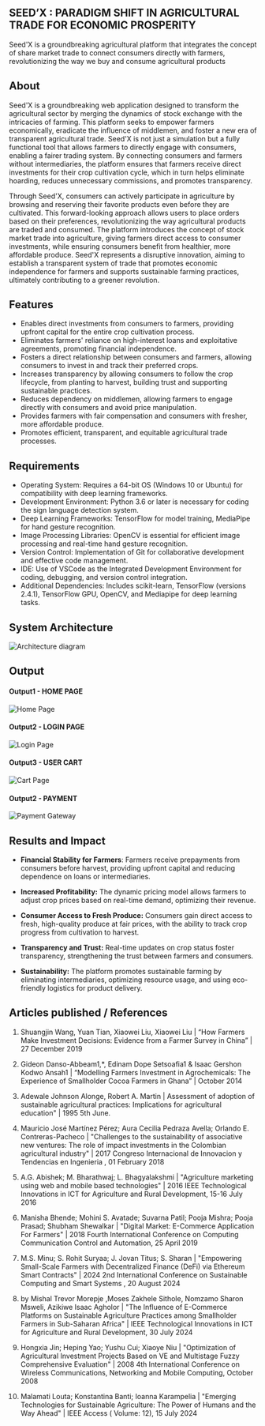 ## SEED’X : PARADIGM SHIFT IN AGRICULTURAL TRADE FOR ECONOMIC PROSPERITY
Seed'X is a groundbreaking agricultural platform that integrates the concept of share market trade to connect consumers directly with farmers, revolutionizing the way we buy and consume agricultural products

## About
<!--Detailed Description about the project-->
Seed'X is a groundbreaking web application designed to transform the agricultural sector by merging the dynamics of stock exchange with the intricacies of farming. This platform seeks to empower farmers economically, eradicate the influence of middlemen, and foster a new era of transparent agricultural trade. Seed'X is not just a simulation but a fully functional tool that allows farmers to directly engage with consumers, enabling a fairer trading system. By connecting consumers and farmers without intermediaries, the platform ensures that farmers receive direct investments for their crop cultivation cycle, which in turn helps eliminate hoarding, reduces unnecessary commissions, and promotes transparency.

Through Seed'X, consumers can actively participate in agriculture by browsing and reserving their favorite products even before they are cultivated. This forward-looking approach allows users to place orders based on their preferences, revolutionizing the way agricultural products are traded and consumed. The platform introduces the concept of stock market trade into agriculture, giving farmers direct access to consumer investments, while ensuring consumers benefit from healthier, more affordable produce. Seed'X represents a disruptive innovation, aiming to establish a transparent system of trade that promotes economic independence for farmers and supports sustainable farming practices, ultimately contributing to a greener revolution.


## Features
<!--List the features of the project as shown below-->
- Enables direct investments from consumers to farmers, providing upfront capital for the entire crop cultivation process.
- Eliminates farmers' reliance on high-interest loans and exploitative agreements, promoting financial independence.
- Fosters a direct relationship between consumers and farmers, allowing consumers to invest in and track their preferred crops.
- Increases transparency by allowing consumers to follow the crop lifecycle, from planting to harvest, building trust and supporting sustainable practices.
- Reduces dependency on middlemen, allowing farmers to engage directly with consumers and avoid price manipulation.
- Provides farmers with fair compensation and consumers with fresher, more affordable produce.
- Promotes efficient, transparent, and equitable agricultural trade processes.

## Requirements
<!--List the requirements of the project as shown below-->
* Operating System: Requires a 64-bit OS (Windows 10 or Ubuntu) for compatibility with deep learning frameworks.
* Development Environment: Python 3.6 or later is necessary for coding the sign language detection system.
* Deep Learning Frameworks: TensorFlow for model training, MediaPipe for hand gesture recognition.
* Image Processing Libraries: OpenCV is essential for efficient image processing and real-time hand gesture recognition.
* Version Control: Implementation of Git for collaborative development and effective code management.
* IDE: Use of VSCode as the Integrated Development Environment for coding, debugging, and version control integration.
* Additional Dependencies: Includes scikit-learn, TensorFlow (versions 2.4.1), TensorFlow GPU, OpenCV, and Mediapipe for deep learning tasks.

## System Architecture
<!--Embed the system architecture diagram as shown below-->

![Architecture diagram](./img/architecture.png)



## Output

<!--Embed the Output picture at respective places as shown below as shown below-->
#### Output1 - HOME PAGE

![Home Page](./img/home.png)

#### Output2 - LOGIN PAGE
![Login Page](./img/login.png)


#### Output3 - USER CART
![Cart Page](./img/cart.png)


#### Output2 - PAYMENT
![Payment Gateway](./img/payment.png)



## Results and Impact
<!--Give the results and impact as shown below-->
- **Financial Stability for Farmers**: Farmers receive prepayments from consumers before harvest, providing upfront capital and reducing dependence on loans or intermediaries.

- **Increased Profitability:** The dynamic pricing model allows farmers to adjust crop prices based on real-time demand, optimizing their revenue.

- **Consumer Access to Fresh Produce:** Consumers gain direct access to fresh, high-quality produce at fair prices, with the ability to track crop progress from cultivation to harvest.

- **Transparency and Trust:** Real-time updates on crop status foster transparency, strengthening the trust between farmers and consumers.

- **Sustainability:** The platform promotes sustainable farming by eliminating intermediaries, optimizing resource usage, and using eco-friendly logistics for product delivery.


## Articles published / References
1. Shuangjin Wang, Yuan Tian, Xiaowei Liu, Xiaowei Liu | “How Farmers Make Investment Decisions: Evidence from a Farmer Survey in China” | 27 December 2019

2. Gideon Danso-Abbeam1,*, Edinam Dope Setsoafia1 & Isaac Gershon Kodwo Ansah1 | “Modelling Farmers Investment in Agrochemicals: The Experience of Smallholder Cocoa Farmers in Ghana” |  October 2014 

3. Adewale Johnson Alonge, Robert A. Martin | Assessment of adoption of sustainable agricultural practices: Implications for agricultural education" | 1995 5th June.

4. Mauricio José Martínez Pérez; Aura Cecilia Pedraza Avella; Orlando E. Contreras-Pacheco |  "Challenges to the sustainability of associative new ventures: The role of impact investments in the Colombian agricultural industry" | 2017 Congreso Internacional de Innovacion y Tendencias en Ingenieria , 01 February 2018

5. A.G. Abishek; M. Bharathwaj; L. Bhagyalakshmi |  "Agriculture marketing using web and mobile based technologies" | 2016 IEEE Technological Innovations in ICT for Agriculture and Rural Development, 15-16 July 2016

6. Manisha Bhende; Mohini S. Avatade; Suvarna Patil; Pooja Mishra; Pooja Prasad; Shubham Shewalkar | "Digital Market: E-Commerce Application For Farmers" |  2018 Fourth International Conference on Computing Communication Control and Automation, 25 April 2019

7.	M.S. Minu; S. Rohit Suryaa; J. Jovan Titus; S. Sharan | "Empowering Small-Scale Farmers with Decentralized Finance (DeFi) via Ethereum Smart Contracts" | 2024 2nd International Conference on Sustainable Computing and Smart Systems , 20 August 2024

8. by Mishal Trevor Morepje ,Moses Zakhele Sithole, Nomzamo Sharon Msweli, Azikiwe Isaac Agholor |  "The Influence of E-Commerce Platforms on Sustainable Agriculture Practices among Smallholder Farmers in Sub-Saharan Africa" |  IEEE Technological Innovations in ICT for Agriculture and Rural Development, 30 July 2024

9.	Hongxia Jin; Heping Yao; Yushu Cui; Xiaoye Niu | "Optimization of Agricultural Investment Projects Based on VE and Multistage Fuzzy Comprehensive Evaluation" |  2008 4th International Conference on Wireless Communications, Networking and Mobile Computing,  October 2008

10.	Malamati Louta; Konstantina Banti; Ioanna Karampelia | "Emerging Technologies for Sustainable Agriculture: The Power of Humans and the Way Ahead" |  IEEE Access ( Volume: 12), 15 July 2024



